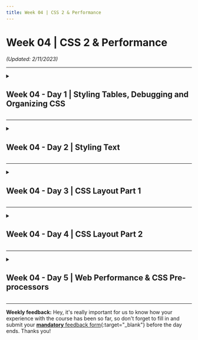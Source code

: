 ```yaml
---
title: Week 04 | CSS 2 & Performance
---
```


# Week 04 | CSS 2 & Performance

_(Updated: 2/11/2023)_

---

<!-- Week 04 - Day 1 | Styling Tables, Debugging and Organizing CSS -->
<details markdown="1">
  <summary>
    <h2>
      <span class="summary-day">Week 04 - Day 1</span> | Styling Tables, Debugging and Organizing CSS</h2>
  </summary>

### Schedule

  - [Study](#study-plan)

### Study Plan

> **Important**
> As you'll notice, after finishing an MDN article, there are suggestions on what to study next.
> We strongly advise you to ignore this part and follow our curriculum's flow that you'll find on this document.

  - [Read: **Styling tables**](https://developer.mozilla.org/en-US/docs/Learn/CSS/Building_blocks/Styling_tables){:target="_blank"}
    - Level: Beginner

  - [Read: **Debugging CSS**](https://developer.mozilla.org/en-US/docs/Learn/CSS/Building_blocks/Debugging_CSS){:target="_blank"}
    - Level: Beginner

  - [Read: **Organizing your CSS**](https://developer.mozilla.org/en-US/docs/Learn/CSS/Building_blocks/Organizing){:target="_blank"}
    - Level: Beginner

<!-- Summary -->

### Exercises

  - Create a file named `azure_table.html` and try to recreate the table below using your HTML and CSS skills.

  ![](assets/azure_table.jpg)

  - Create a file named `german_table.html` and try to recreate the table below using your HTML and CSS skills.

  ![](assets/german_table.jpg)

  - [MDN's Assessment: **Test your skills: Tables**](https://developer.mozilla.org/en-US/docs/Learn/CSS/Building_blocks/Tables_tasks){:target="_blank"}

  - [MDN's Assessment: **Fundamental CSS comprehension**](https://developer.mozilla.org/en-US/docs/Learn/CSS/Building_blocks/Fundamental_CSS_comprehension){:target="_blank"}

  **IMPORTANT:** Make sure to complete all the tasks found in the **daily Progress Sheet** and update the sheet accordingly. Once you've updated the sheet, don't forget to `commit` and `push`. The progress draft sheet for this day is: **/user/week04/progress/progress.draft.w04.d01.csv**

  You should **NEVER** update the `draft` sheets directly, but rather work on a copy of them according to the instructions [found here](../week01/resources/PROGRESS-WORKFLOW.md).


### Extra Resources

  - [MDN's Assessment: **Creating fancy letterheaded paper**](https://developer.mozilla.org/en-US/docs/Learn/CSS/Building_blocks/Creating_fancy_letterheaded_paper){:target="_blank"}

  - [MDN's Assessment: **A cool-looking box**](https://developer.mozilla.org/en-US/docs/Learn/CSS/Building_blocks/A_cool_looking_box){:target="_blank"}

<!-- Sources and Attributions -->
  
</details>

<hr class="mt-1">

<!-- Week 04 - Day 2 | Styling Text -->
<details markdown="1">
  <summary>
    <h2>
      <span class="summary-day">Week 04 - Day 2</span> | Styling Text</h2>
  </summary>

### Schedule

  - [Study](#study-plan-1)

### Study Plan

  > Inspirational quote of the day: How learning works.
  > 
  > **One fourth 1/4 from the teacher**
  > 
  > **One fourth 1/4 from your own intelligence**
  > 
  > **One fourth 1/4 from your classmates**
  > 
  > **One fourth 1/4 from time**



  ---



  With the basics of the CSS language covered, the next CSS topic for you to concentrate on is styling text — one of the most common things you'll do with CSS. Here we look at text styling fundamentals including setting font, boldness, italics, line and letter spacing, drop shadows, and other text features. We round off the module by looking at applying custom fonts to your page, and styling lists and links.

  - [Read : **Fundamental text and font styling**](https://developer.mozilla.org/en-US/docs/Learn/CSS/Styling_text/Fundamentals){:target="_blank"}
    - Level: Beginner

  - [Read : **Styling lists**](https://developer.mozilla.org/en-US/docs/Learn/CSS/Styling_text/Styling_lists){:target="_blank"}
    - Level: Beginner

  - [Read : **Styling links**](https://developer.mozilla.org/en-US/docs/Learn/CSS/Styling_text/Styling_links){:target="_blank"}
    - Level: Beginner

  - [Read : **Web fonts**](https://developer.mozilla.org/en-US/docs/Learn/CSS/Styling_text/Web_fonts){:target="_blank"}
    - Level: Beginner

<!-- Summary -->

### Exercises

  - [MDN's Assessment: **Typesetting a community school homepage**](https://developer.mozilla.org/en-US/docs/Learn/CSS/Styling_text/Typesetting_a_homepage){:target="_blank"}

  **IMPORTANT:** Make sure to complete all the tasks found in the **daily Progress Sheet** and update the sheet accordingly. Once you've updated the sheet, don't forget to `commit` and `push`. The progress draft sheet for this day is: **/user/week04/progress/progress.draft.w04.d02.csv**

  You should **NEVER** update the `draft` sheets directly, but rather work on a copy of them according to the instructions [found here](../week01/resources/PROGRESS-WORKFLOW.md).


<!-- Extra Resources -->

<!-- Sources and Attributions -->
  
</details>

<hr class="mt-1">

<!-- Week 04 - Day 3 | CSS Layout Part 1 -->
<details markdown="1">
  <summary>
    <h2>
      <span class="summary-day">Week 04 - Day 3</span> | CSS Layout Part 1</h2>
  </summary>

### Schedule

  - [Study](#study-plan-2)

### Study Plan

  - [Read: **Introduction to CSS layout**](https://developer.mozilla.org/en-US/docs/Learn/CSS/CSS_layout/Introduction){:target="_blank"}
    - **Level:** Beginner

  - [Read: **Normal Flow**](https://developer.mozilla.org/en-US/docs/Learn/CSS/CSS_layout/Normal_Flow){:target="_blank"}
    - **Level:** Beginner

  - [Read: **Positioning**](https://developer.mozilla.org/en-US/docs/Learn/CSS/CSS_layout/Positioning){:target="_blank"}
    - **Level:** Beginner

  - [Complete the interactive **Learn Flexbox** tutorial](https://scrimba.com/learn/flexbox){:target="_blank"}
    - **Level:** Beginner
    - **Duration:** 1h
    - **Tip:** You can bookmark this [**really neat visual guide**](https://www.samanthaming.com/flexbox30/){:target="_blank"} to Flexbox and use it to quickly see a description and a visual overview of each property. If you find this useful, please don't forget to [star the repo](https://github.com/samanthaming/Flexbox30){:target="_blank"}.

  - Learn about the [**CSS Flexbox debugging tools**](https://www.youtube.com/watch?v=J5n2aS37rpE) available in Google Chrome that will help you work with Flexbox and debug any related issues more easily.
    - **Level:** Beginner
    - **Duration:** 4min

  > **Reminder:** If it feels too much at this point, don't worry. It takes time, lots and lots of practice and constantly going back to the concepts again and again in order to build confidence and become comfortable with the multitude of Flexbox properties. 



<!-- Summary -->

### Exercises

  - [MDN's Assessment: **Test your skills: Positioning**](https://developer.mozilla.org/en-US/docs/Learn/CSS/CSS_layout/Position_skills){:target="_blank"}

  - [Play: **Flexbox Defense**](http://flexboxdefense.com/){:target="_blank"}
    - Tower Defense with a twist: all towers must be positioned with CSS Flexbox.
    - Level: Beginner

  - [Play: **Flexbox Froggy**](https://flexboxfroggy.com/){:target="_blank"}
    - A game for learning CSS flexbox called Flexbox Froggy. The goal of the game is to help the frogs get to their lily pads by writing CSS code. See if you can beat all the levels!
    - Level: Beginner, Intermediate, Expert (check settings at the bottom of the page)
    - Lots of languages available, but we suggest playing it in English.

  - [MDN's Assessment: **Test your skills: Flexbox**](https://developer.mozilla.org/en-US/docs/Learn/CSS/CSS_layout/Flexbox_skills){:target="_blank"}

  As for the Flexbox Defense(1) and Flexbox Froggy(2), if you've  enjoyed the experience and it has helped you learn something, do not forget to star (⭐) the repos ([1](https://github.com/channingallen/tower-defense){:target="_blank"} & [2](https://github.com/thomaspark/flexboxfroggy){:target="_blank"}) of these awesome games!

  **IMPORTANT:** Make sure to complete all the tasks found in the **daily Progress Sheet** and update the sheet accordingly. Once you've updated the sheet, don't forget to `commit` and `push`. The progress draft sheet for this day is: **/user/week04/progress/progress.draft.w04.d03.csv**

  You should **NEVER** update the `draft` sheets directly, but rather work on a copy of them according to the instructions [found here](../week01/resources/PROGRESS-WORKFLOW.md).


### Extra Resources

  - [**A Complete Guide to Flexbox**](https://css-tricks.com/snippets/css/a-guide-to-flexbox/){:target="_blank"} _(You **definitely** need to bookmark this page if you want to master Flexbox)_ 

  - [Read the MDN **Flexbox** documentation](https://developer.mozilla.org/en-US/docs/Learn/CSS/CSS_layout/Flexbox){:target="_blank"}
    - **Level:** Beginner

### Sources and Attributions

  - [Flexbox Defense](https://github.com/channingallen/tower-defense){:target="_blank"} 
  - [Flexbox Froggy](https://github.com/thomaspark/flexboxfroggy){:target="_blank"}

  
</details>

<hr class="mt-1">

<!-- Week 04 - Day 4 | CSS Layout Part 2 -->
<details markdown="1">
  <summary>
    <h2>
      <span class="summary-day">Week 04 - Day 4</span> | CSS Layout Part 2</h2>
  </summary>

### Schedule

  - [Study](#study-plan-3)

### Study Plan

  - [Read: **Responsive Design**](https://developer.mozilla.org/en-US/docs/Learn/CSS/CSS_layout/Responsive_Design){:target="_blank"}
    - Level: Beginner

  - [Read: **Beginner's guide to media queries**](https://developer.mozilla.org/en-US/docs/Learn/CSS/CSS_layout/Media_queries){:target="_blank"}
    - Level: Beginner

  - [Read: **Legacy layout methods**](https://developer.mozilla.org/en-US/docs/Learn/CSS/CSS_layout/Legacy_Layout_Methods){:target="_blank"}
    - Level: Beginner

  - [Read: **Supporting older browsers**](https://developer.mozilla.org/en-US/docs/Learn/CSS/CSS_layout/Supporting_Older_Browsers){:target="_blank"}
    - Level: Beginner

<!-- Summary -->

### Exercises

  - [MDN's Assessment: **Test your skills: Responsive web design and media queries**](https://developer.mozilla.org/en-US/docs/Learn/CSS/CSS_layout/rwd_skills){:target="_blank"}

  **IMPORTANT:** Make sure to complete all the tasks found in the **daily Progress Sheet** and update the sheet accordingly. Once you've updated the sheet, don't forget to `commit` and `push`. The progress draft sheet for this day is: **/user/week04/progress/progress.draft.w04.d04.csv**

  You should **NEVER** update the `draft` sheets directly, but rather work on a copy of them according to the instructions [found here](../week01/resources/PROGRESS-WORKFLOW.md).


### Extra Resources

  - [MDN's Assessment: **Fundamental layout comprehension**](https://developer.mozilla.org/en-US/docs/Learn/CSS/CSS_layout/Fundamental_Layout_Comprehension){:target="_blank"}

  - [**Conquering Responsive Layouts**](https://courses.kevinpowell.co/conquering-responsive-layouts): a free, 21-day challenge to learn all about responsive designs with the master of CSS Kevin Powell.

<!-- Sources and Attributions -->
  
</details>

<hr class="mt-1">

<!-- Week 04 - Day 5 | Web Performance & CSS Pre-processors -->
<details markdown="1">
  <summary>
    <h2>
      <span class="summary-day">Week 04 - Day 5</span> | Web Performance & CSS Pre-processors</h2>
  </summary>

### Schedule

  - [Study](#study-plan-4)

### Study Plan

  - [Read: **The "why" of web performance**](https://developer.mozilla.org/en-US/docs/Learn/Performance/why_web_performance){:target="_blank"}
    - Level: Beginner

  - [Read: **What is web performance?**](https://developer.mozilla.org/en-US/docs/Learn/Performance/What_is_web_performance){:target="_blank"}
    - Level: Beginner

  ![](./assets/panda-waving-2x.png)

  - **TIP:** let's bookmark and use a really useful tool that will our compress images, cutting down their size oftentimes to more than 50% thus improving the loading times of our web pages. Find an old (group?) project, drag and drop all the images into the [**TinyPNG**](https://tinypng.com/){:target="_blank"} page, then download the compressed version and compare the difference in size and loading times. Keep in mind, that **TinyPNG** can compress all sorts of images types, not just `.png`.

  - [Read: **Perceived performance**](https://developer.mozilla.org/en-US/docs/Learn/Performance/Perceived_performance){:target="_blank"}
    - Level: Beginner

  - [Watch: **CSS Preprocessors**](https://www.youtube.com/watch?v=PJkWbezpHpE){:target="_blank"} to learn about an important Frontend family of tools called **CSS Preprocessors** such as LESS, SASS, Stylus, etc.
    - **Description:** In this video we look at the wonderful world of CSS Preprocessors and a few of the awesome things that you can do with CSS Preprocessors, and look at a few of the more popular ones; LESS, Sass (SCSS), and Stylus.
    - **Duration:** 12min
    - **Notes:** if you are wondering about the vendor prefixes mentioned in the video _(-webkit, -moz, etc.)_, make sure to check out the [related MDN article](https://developer.mozilla.org/en-US/docs/Glossary/Vendor_Prefix).

  - Let's add a powerful tool to our Web Dev toolset before moving on: install the [**Live Sass Compiler VSCode Extension**](https://marketplace.visualstudio.com/items?itemName=ritwickdey.live-sass){:target="_blank"}

  - Now watch the [**Learn Sass In 20 Minutes**](https://www.youtube.com/watch?v=Zz6eOVaaelI){:target="_blank"} video and code along in SASS!
    - **Duration:** 20min

<!-- Summary -->

### Exercises

  There a lot of tools that can help a web developer check how good the performance of a website is. One of the best out there, and open source, is **Google Lighthouse**. Check the video below that covers the absolute basics of this simple but helpful tool

  [Watch: **What Is Google Lighthouse and How to Use It?**](https://www.youtube.com/watch?v=VyaHwvPWuZU){:target="_blank"}

  After watching the video, it's time to give it a go by following these steps:

  <!-- TODO: Replace week01 + exercises-3 with dynamic links. There should be no references to particular Weeks or Days inside the Modules content -->


  - Head over to your GitHub Page where your solution from [the **Styling the world’s first website** exercise](/WDX-180/curriculum/week01/index.html#exercises-3){:target="_blank"} is published.
    - If you have not completed this exercise, now it's time to do so!
    <!-- TODO: Same as above. Replace references to weeks and days. -->
    - If you followed correctly the instructions provided you can find your solution following this link `https://<GITHUB_USERNAME>.github.io/WDX-180/user/week01/exercises/day04/cern/index.html` by replacing `<GITHUB_USERNAME>` with your username.
  - While on this page, open Lighthouse, in any way you prefer (we're suggesting using the Chrome Dev Tools), and initiate a report for `Desktop` device by checking the following categories: `Performance`, `Accessibility`, `Best Practices`, `SEO`.
  - After the report is finished, check thoroughly what changes can be made to increase the score in any of the 4 categories, and try to improve your site's performance as much as possible!

  The goal is to have a score on all categories over 90. **Let's start analyzing this webpage**!

  **IMPORTANT:** Make sure to complete all the tasks found in the **daily Progress Sheet** and update the sheet accordingly. Once you've updated the sheet, don't forget to `commit` and `push`. The progress draft sheet for this day is: **/user/week04/progress/progress.draft.w04.d05.csv**

  You should **NEVER** update the `draft` sheets directly, but rather work on a copy of them according to the instructions [found here](../week01/resources/PROGRESS-WORKFLOW.md).


<!-- Extra Resources -->

<!-- Sources and Attributions -->
  
</details>


<hr class="mt-1">

**Weekly feedback:** Hey, it's really important for us to know how your experience with the course has been so far, so don't forget to fill in and submit your [**mandatory** feedback form](https://forms.gle/S6Zg3bbS2uuwsSZF9){:target="_blank"} before the day ends. Thanks you!